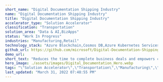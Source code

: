 ```yaml
---
short_name: "Digital Documentation Shipping Industry"
name: "Digital Documentation Shipping Industry"
title: "Digital Documentation Shipping Industry"
accelerator_type: "Solution Accelerator"
classification: "Transportation"
solution_area: "Data & AI,BizApps"
status: "Work In Progress"
industries: "Manufacturing,Retail"
technology_stack: "Azure Blockchain,Cosmos DB,Azure Kubernetes Services,Azure Container Registry"
github_url: https://github.com/microsoft/Digital-Documentation-Shipping-Industry-Solution-Accelerator
demo_url: 
short_text: "Reduces the time to complete business deals and empowers companies to easily and securely transact business with new companies all over the world"
hero_image: ./assets/images/Digital_Documentation_Hero.webp
tags: "\"Solution Accelerator\",\"Transportation\",\"Manufacturing\",\"Retail\",\"Azure Blockchain\",\"Cosmos DB\",\"Azure Kubernetes Services\",\"Azure Container Registry\""
last_updated: "March 31, 2022 07:48:55 PM"
---
```


